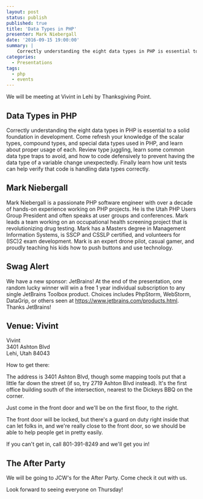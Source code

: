 ```yaml
---
layout: post
status: publish
published: true
title: 'Data Types in PHP'
presenter: Mark Niebergall
date: '2016-09-15 19:00:00'
summary: |
    Correctly understanding the eight data types in PHP is essential to a solid foundation in development. Come refresh your knowledge of the scalar types, compound types, and special data types used in PHP, and learn about proper usage of each. Review type juggling, learn some common data type traps to avoid, and how to code defensively to prevent having the data type of a variable change unexpectedly. Finally learn how unit tests can help verify that code is handling data types correctly.
categories:
  - Presentations
tags:
  - php
  - events
---
```


We will be meeting at Vivint in Lehi by Thanksgiving Point.

## Data Types in PHP

Correctly understanding the eight data types in PHP is essential to a solid foundation in development. Come refresh your knowledge of the scalar types, compound types, and special data types used in PHP, and learn about proper usage of each. Review type juggling, learn some common data type traps to avoid, and how to code defensively to prevent having the data type of a variable change unexpectedly. Finally learn how unit tests can help verify that code is handling data types correctly.

## Mark Niebergall

Mark Niebergall is a passionate PHP software engineer with over a decade of hands-on experience working on PHP projects. He is the Utah PHP Users Group President and often speaks at user groups and conferences. Mark leads a team working on an occupational health screening project that is revolutionizing drug testing. Mark has a Masters degree in Management Information Systems, is SSCP and CSSLP certified, and volunteers for (ISC)2 exam development. Mark is an expert drone pilot, casual gamer, and proudly teaching his kids how to push buttons and use technology.

## Swag Alert

We have a new sponsor: JetBrains! At the end of the presentation, one random lucky winner will win a free 1 year individual subscription to any single JetBrains Toolbox product. Choices includes PhpStorm, WebStorm, DataGrip, or others seen at https://www.jetbrains.com/products.html. Thanks JetBrains!

## Venue: Vivint

Vivint<br/>
3401 Ashton Blvd<br/>
Lehi, Utah 84043

How to get there:

The address is 3401 Ashton Blvd, though some mapping tools put that a little far down the street (if so, try 2719 Ashton Blvd instead). It's the first office building south of the intersection, nearest to the Dickeys BBQ on the corner.

Just come in the front door and we'll be on the first floor, to the right.

The front door will be locked, but there's a guard on duty right inside that can let folks in, and we're really close to the front door, so we should be able to help people get in pretty easily.

If you can't get in, call 801-391-8249 and we'll get you in!

## The After Party

We will be going to JCW's for the After Party. Come check it out with us.

Look forward to seeing everyone on Thursday!
